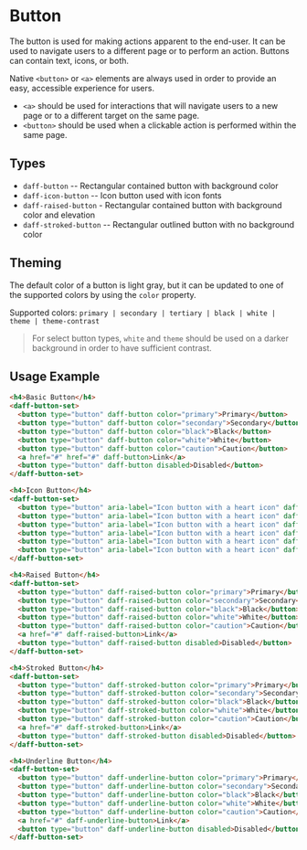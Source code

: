 # Button
The button is used for making actions apparent to the end-user. It can be used to navigate users to a different page or to perform an action. Buttons can contain text, icons, or both.

Native `<button>` or `<a>` elements are always used in order to provide an easy, accessible experience for users.
- `<a>` should be used for interactions that will navigate users to a new page or to a different target on the same page.
- `<button>` should be used when a clickable action is performed within the same page.

## Types
- `daff-button` -- Rectangular contained button with background color
- `daff-icon-button` -- Icon button used with icon fonts
- `daff-raised-button` - Rectangular contained button with background color and elevation
- `daff-stroked-button` -- Rectangular outlined button with no background color

## Theming
The default color of a button is light gray, but it can be updated to one of the supported colors by using the `color` property.

Supported colors: `primary | secondary | tertiary | black | white | theme | theme-contrast`

> For select button types, `white` and `theme` should be used on a darker background in order to have sufficient contrast.

## Usage Example
``` html
<h4>Basic Button</h4>
<daff-button-set>
  <button type="button" daff-button color="primary">Primary</button>
  <button type="button" daff-button color="secondary">Secondary</button>
  <button type="button" daff-button color="black">Black</button>
  <button type="button" daff-button color="white">White</button>
  <button type="button" daff-button color="caution">Caution</button>
  <a href="#" href="#" daff-button>Link</a>
  <button type="button" daff-button disabled>Disabled</button>
</daff-button-set>

<h4>Icon Button</h4>
<daff-button-set>
  <button type="button" aria-label="Icon button with a heart icon" daff-icon-button color="primary"><fa-icon [icon]="faHeart"></fa-icon></button>
  <button type="button" aria-label="Icon button with a heart icon" daff-icon-button color="secondary"><fa-icon [icon]="faHeart"></fa-icon></button>
  <button type="button" aria-label="Icon button with a heart icon" daff-icon-button color="black"><fa-icon [icon]="faHeart"></fa-icon></button>
  <button type="button" aria-label="Icon button with a heart icon" daff-icon-button color="white"><fa-icon [icon]="faHeart"></fa-icon></button>
  <button type="button" aria-label="Icon button with a heart icon" daff-icon-button color="caution"><fa-icon [icon]="faHeart"></fa-icon></button>
  <button type="button" aria-label="Icon button with a heart icon" daff-icon-button disabled><fa-icon [icon]="faHeart"></fa-icon></button>
</daff-button-set>

<h4>Raised Button</h4>
<daff-button-set>
  <button type="button" daff-raised-button color="primary">Primary</button>
  <button type="button" daff-raised-button color="secondary">Secondary</button>
  <button type="button" daff-raised-button color="black">Black</button>
  <button type="button" daff-raised-button color="white">White</button>
  <button type="button" daff-raised-button color="caution">Caution</button>
  <a href="#" daff-raised-button>Link</a>
  <button type="button" daff-raised-button disabled>Disabled</button>
</daff-button-set>

<h4>Stroked Button</h4>
<daff-button-set>
  <button type="button" daff-stroked-button color="primary">Primary</button>
  <button type="button" daff-stroked-button color="secondary">Secondary</button>
  <button type="button" daff-stroked-button color="black">Black</button>
  <button type="button" daff-stroked-button color="white">White</button>
  <button type="button" daff-stroked-button color="caution">Caution</button>
  <a href="#" daff-stroked-button>Link</a>
  <button type="button" daff-stroked-button disabled>Disabled</button>
</daff-button-set>

<h4>Underline Button</h4>
<daff-button-set>
  <button type="button" daff-underline-button color="primary">Primary</button>
  <button type="button" daff-underline-button color="secondary">Secondary</button>
  <button type="button" daff-underline-button color="black">Black</button>
  <button type="button" daff-underline-button color="white">White</button>
  <button type="button" daff-underline-button color="caution">Caution</button>
  <a href="#" daff-underline-button>Link</a>
  <button type="button" daff-underline-button disabled>Disabled</button>
</daff-button-set>
```
